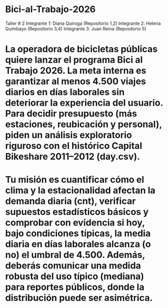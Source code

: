 # Bici-al-Trabajo-2026
Taller # 2
Integrante 1: Diana Quiroga (Repositorio 1,2)
Integrante 2: Helena Quimbayo (Repositorio 3,4)
Integrante 3: Juan Reina (Repositorio 5)
# La operadora de bicicletas públicas quiere lanzar el programa Bici al Trabajo 2026. La meta interna es garantizar al menos 4.500 viajes diarios en días laborales sin deteriorar la experiencia del usuario. Para decidir presupuesto (más estaciones, reubicación y personal), piden un análisis exploratorio riguroso con el histórico Capital Bikeshare 2011–2012 (day.csv).
# Tu misión es cuantificar cómo el clima y la estacionalidad afectan la demanda diaria (cnt), verificar supuestos estadísticos básicos y comprobar con evidencia si hoy, bajo condiciones típicas, la media diaria en días laborales alcanza (o no) el umbral de 4.500. Además, deberás comunicar una medida robusta del uso típico (mediana) para reportes públicos, donde la distribución puede ser asimétrica.
